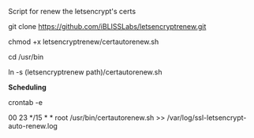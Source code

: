 Script for renew the letsencrypt's certs

git clone https://github.com/iBLISSLabs/letsencryptrenew.git

chmod +x letsencryptrenew/certautorenew.sh

cd /usr/bin

ln -s (letsencryptrenew path)/certautorenew.sh

**Scheduling**

crontab -e

00 23  */15 * * root   /usr/bin/certautorenew.sh >> /var/log/ssl-letsencrypt-auto-renew.log


